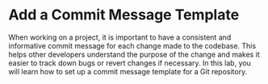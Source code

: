 # Add a Commit Message Template

When working on a project, it is important to have a consistent and informative commit message for each change made to the codebase. This helps other developers understand the purpose of the change and makes it easier to track down bugs or revert changes if necessary. In this lab, you will learn how to set up a commit message template for a Git repository.
